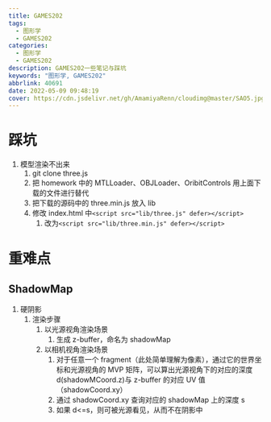 ```yaml
---
title: GAMES202
tags:
  - 图形学
  - GAMES202
categories:
  - 图形学
  - GAMES202
description: GAMES202一些笔记与踩坑
keywords: "图形学, GAMES202"
abbrlink: 40691
date: 2022-05-09 09:48:19
cover: https://cdn.jsdelivr.net/gh/AmamiyaRenn/cloudimg@master/SAO5.jpg
---
```


# 踩坑

1. 模型渲染不出来
   1. git clone three.js
   2. 把 homework 中的 MTLLoader、OBJLoader、OribitControls 用上面下载的文件进行替代
   3. 把下载的源码中的 three.min.js 放入 lib
   4. 修改 index.html 中`<script src="lib/three.js" defer></script>`
      1. 改为`<script src="lib/three.min.js" defer></script>`

# 重难点

## ShadowMap

1. 硬阴影
   1. 渲染步骤
      1. 以光源视角渲染场景
         1. 生成 z-buffer，命名为 shadowMap
      2. 以相机视角渲染场景
         1. 对于任意一个 fragment（此处简单理解为像素），通过它的世界坐标和光源视角的 MVP 矩阵，可以算出光源视角下的对应的深度 d(shadowMCoord.z)与 z-buffer 的对应 UV 值（shadowCoord.xy）
         2. 通过 shadowCoord.xy 查询对应的 shadowMap 上的深度 s
         3. 如果 d<=s，则可被光源看见，从而不在阴影中
